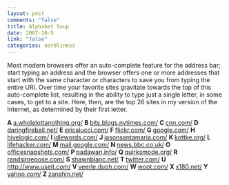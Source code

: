 ```yaml
--- 
layout: post
comments: "false"
title: Alphabet Soup
date: 2007-10-5
link: "false"
categories: nerdliness
---
```

Most modern browsers offer an auto-complete feature for the address bar; start typing an address and the browser offers one or more addresses that start with the same character or characters to save you from typing the entire URI.  Over time your favorite sites gravitate towards the top of this auto-complete list, resulting in the ability to type just a single letter, in some cases, to get to a site.  Here, then, are the top 26 sites in my version of the Internet, as determined by their first letter.

<strong>A </strong><a href="http://a.wholelottanothing.org/" title="A Whole Lotta Nothing">a.wholelottanothing.org/</a>
<strong>B </strong><a href="http://bits.blogs.nytimes.com/" title="New York Times Bits Blog">bits.blogs.nytimes.com/</a>
<strong>C </strong><a href="http://cnn.com/" title="CNN">cnn.com/</a>
<strong>D </strong><a href="http://daringfireball.net/" title="Gruber">daringfireball.net/</a>
<strong>E </strong><a href="http://ericalucci.com/" title="Erica Lucci">ericalucci.com/</a>
<strong>F </strong><a href="http://flickr.com/" title="Flickr">flickr.com/</a>
<strong>G </strong><a href="http://google.com/" title="Google">google.com/</a>
<strong>H </strong><a href="http://hivelogic.com/" title="Hivelogic">hivelogic.com/</a>
<strong>I </strong><a href="http://idlewords.com/" title="Idle Words">idlewords.com/</a>
<strong>J </strong><a href="http://jasonsantamaria.com/" title="Jason Santa Maria">jasonsantamaria.com/</a>
<strong>K </strong><a href="http://kottke.org/" title="Kottke">kottke.org/</a>
<strong>L </strong><a href="http://lifehacker.com/" title="Life Hacker">lifehacker.com/</a>
<strong>M </strong><a href="http://mail.google.com/" title="Google Mail">mail.google.com/</a>
<strong>N </strong><a href="http://news.bbc.co.uk/" title="BBC News">news.bbc.co.uk/</a>
<strong>O </strong><a href="http://officesnapshots.com/" title="Office Snapshots">officesnapshots.com/</a>
<strong>P </strong><a href="http://padawan.info/" title="Padawan">padawan.info/</a>
<strong>Q </strong><a href="http://quirksmode.org/" title="Quirksmode">quirksmode.org/</a>
<strong>R </strong><a href="http://randsinrepose.com/" title="Rands">randsinrepose.com/</a>
<strong>S </strong><a href="http://shawnblanc.net/" title="Shawn Blanc">shawnblanc.net/</a>
<strong>T </strong><a href="http://twitter.com/" title="Twitter">twitter.com/</a>
<strong>U </strong><a href="http://http://www.useit.com/" title="Use It">http://www.useit.com/</a>
<strong>V </strong><a href="http://veerle.duoh.com/" title="Veerle">veerle.duoh.com/</a>
<strong>W </strong><a href="http://woot.com/" title="Woot">woot.com/</a>
<strong>X </strong><a href="http://x180.net/" title="X180">x180.net/</a>
<strong>Y </strong><a href="http://yahoo.com/" title="Yahoo">yahoo.com/</a>
<strong>Z </strong><a href="http://zanshin.net" title="Zanshin">zanshin.net/</a>
